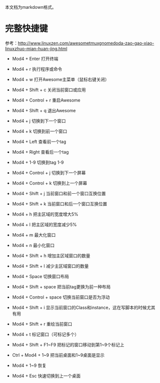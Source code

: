 
本文档为markdown格式。

# 完整快捷键 #

参考：<http://www.linuxzen.com/awesometmuxgnomedoda-zao-gao-xiao-linuxzhuo-mian-huan-jing.html>

- Mod4 + Enter           打开终端
- Mod4 + r               执行程序或命令
- Mod4 + w               打开Awesome主菜单（鼠标右键关闭）
- Mod4 + Shift + c       关闭当前窗口或应用
- Mod4 + Control + r     重启Awesome
- Mod4 + Shift + q       退出Awesome

- Mod4 + j               切换到下一个窗口
- Mod4 + k               切换到前一个窗口
- Mod4 + Left            查看前一个tag
- Mod4 + Right           查看后一个tag
- Mod4 + 1-9             切换到tag 1-9

- Mod4 + Control + j     切换到下一个屏幕
- Mod4 + Control + k     切换到上一个屏幕
- Mod4 + Shift + j       当前窗口和前一个窗口互换位置
- Mod4 + Shift + k       当前窗口和后一个窗口互换位置
- Mod4 + h               把主区域的宽度增大5%
- Mod4 + l               把主区域的宽度减少5%

- Mod4 + m               最大化窗口
- Mod4 + n               最小化窗口

- Mod4 + Shift + h       增加主区域窗口的数量
- Mod4 + Shift + l       减少主区域窗口的数量
- Mod4 + Space           切换窗口布局
- Mod4 + Shift + space   把当前tag更换为前一种布局
- Mod4 + Control + space 切换当前窗口是否为浮动

- Mod4 + Shift + i       显示当前窗口的Class和instance，这在写脚本的时候尤其有用

- Mod4 + Shift + r       重绘当前窗口
- Mod4 + t               标记窗口（可标记多个）
- Mod4 + Shift + F1~F9   把标记的窗口移动到第1~9个标记上

- Ctrl + Mod4 + 1~9      把当前桌面和1~9桌面是显示
- Mod4 + 1~9             恢复

- Mod4 + Esc             快速切换到上一个桌面
